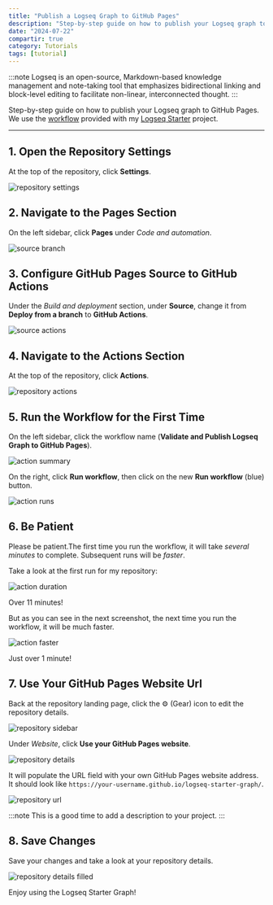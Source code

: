 ```yaml
---
title: "Publish a Logseq Graph to GitHub Pages"
description: "Step-by-step guide on how to publish your Logseq graph to GitHub Pages."
date: "2024-07-22"
compartir: true
category: Tutorials
tags: [tutorial]
---
```


:::note
Logseq is an open-source, Markdown-based knowledge management and note-taking tool that emphasizes bidirectional linking and block-level editing to facilitate non-linear, interconnected thought.
:::

Step-by-step guide on how to publish your Logseq graph to GitHub Pages. We use the [workflow](https://github.com/semanticdata/logseq-starter-graph/blob/main/.github/workflows/logseq-validate-publish.yml) provided with my [Logseq Starter](https://github.com/semanticdata/logseq-starter-graph) project.

---

## 1. Open the Repository Settings

At the top of the repository, click **Settings**.

![repository settings](https://raw.githubusercontent.com/semanticdata/logseq-starter-graph/main/assets/repository-settings.png)

## 2. Navigate to the Pages Section

On the left sidebar, click **Pages** under _Code and automation_.

![source branch](https://raw.githubusercontent.com/semanticdata/logseq-starter-graph/main/assets/source-branch.png)

## 3. Configure GitHub Pages Source to GitHub Actions

Under the _Build and deployment_ section, under **Source**, change it from **Deploy from a branch** to **GitHub Actions**.

![source actions](https://raw.githubusercontent.com/semanticdata/logseq-starter-graph/main/assets/source-actions.png)

## 4. Navigate to the Actions Section

At the top of the repository, click **Actions**.

![repository actions](https://raw.githubusercontent.com/semanticdata/logseq-starter-graph/main/assets/repository-actions.png)

## 5. Run the Workflow for the First Time

On the left sidebar, click the workflow name (**Validate and Publish Logseq Graph to GitHub Pages**).

![action summary](https://raw.githubusercontent.com/semanticdata/logseq-starter-graph/main/assets/action-summary.png)

On the right, click **Run workflow**, then click on the new **Run workflow** (blue) button.

![action runs](https://raw.githubusercontent.com/semanticdata/logseq-starter-graph/main/assets/action-runs.png)

## 6. Be Patient

Please be patient.The first time you run the workflow, it will take _several minutes_ to complete. Subsequent runs will be _faster_.

Take a look at the first run for my repository:

![action duration](https://raw.githubusercontent.com/semanticdata/logseq-starter-graph/main/assets/action-duration.png)

Over 11 minutes!

But as you can see in the next screenshot, the next time you run the workflow, it will be much faster.

![action faster](https://raw.githubusercontent.com/semanticdata/logseq-starter-graph/main/assets/action-faster.png)

Just over 1 minute!

## 7. Use Your GitHub Pages Website Url

Back at the repository landing page, click the ⚙ (Gear) icon to edit the repository details.

![repository sidebar](https://raw.githubusercontent.com/semanticdata/logseq-starter-graph/main/assets/repository-sidebar.png)

Under _Website_, click **Use your GitHub Pages website**.

![repository details](https://raw.githubusercontent.com/semanticdata/logseq-starter-graph/main/assets/repository-details.png)

It will populate the URL field with your own GitHub Pages website address. It should look like `https://your-username.github.io/logseq-starter-graph/`.

![repository url](https://raw.githubusercontent.com/semanticdata/logseq-starter-graph/main/assets/repository-url.png)

:::note
This is a good time to add a description to your project.
:::

## 8. Save Changes

Save your changes and take a look at your repository details.

![repository details filled](https://raw.githubusercontent.com/semanticdata/logseq-starter-graph/main/assets/repository-details-filled.png)

Enjoy using the Logseq Starter Graph!
